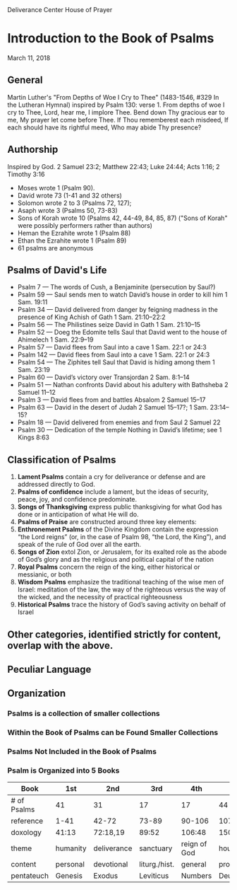 &nbsp;
<div class="fancy"><span>Deliverance Center House of Prayer</span></div>

# Introduction to the Book of Psalms

<p class="fancy"><span>March 11, 2018</span></p>

## General

Martin Luther's "From Depths of Woe I Cry to Thee" (1483-1546, #329 In the Lutheran Hymnal) inspired by Psalm 130: verse 1. From depths of woe I cry to Thee, Lord, hear me, I implore Thee.
Bend down Thy gracious ear to me, My prayer let come before Thee.
If Thou rememberest each misdeed, If each should have its rightful meed,
Who may abide Thy presence?

## Authorship

Inspired by God. 2 Samuel 23:2; Matthew 22:43; Luke 24:44; Acts 1:16; 2 Timothy 3:16

- Moses wrote 1 (Psalm 90). 
- David wrote 73 (1-41 and 32 others)
- Solomon wrote 2 to 3 (Psalms 72, 127);
- Asaph wrote 3 (Psalms 50, 73-83) 
- Sons of Korah wrote 10 (Psalms 42, 44-49, 84, 85, 87) ("Sons of Korah" were possibly performers rather than authors)
- Heman the Ezrahite wrote 1 (Psalm 88) 
- Ethan the Ezrahite wrote 1 (Psalm 89)
- 61 psalms are anonymous

## Psalms of David's Life

- Psalm 7 &mdash; The words of Cush, a Benjaminite (persecution by Saul?)
- Psalm 59 &mdash; Saul sends men to watch David’s house in order to kill him	1 Sam. 19:11
- Psalm 34 &mdash; David delivered from danger by feigning madness in the presence of King Achish of Gath	1 Sam. 21:10–22:2
- Psalm 56 &mdash; The Philistines seize David in Gath	1 Sam. 21:10–15
- Psalm 52 &mdash; Doeg the Edomite tells Saul that David went to the house of Ahimelech	1 Sam. 22:9–19
- Psalm 57 &mdash; David flees from Saul into a cave	1 Sam. 22:1 or 24:3
- Psalm 142 &mdash; David flees from Saul into a cave	1 Sam. 22:1 or 24:3
- Psalm 54 &mdash; The Ziphites tell Saul that David is hiding among them	1 Sam. 23:19
- Psalm 60 &mdash; David’s victory over Transjordan	2 Sam. 8:1–14
- Psalm 51 &mdash; Nathan confronts David about his adultery with Bathsheba	2 Samuel 11–12
- Psalm 3 &mdash; David flees from and battles Absalom	2 Samuel 15–17
- Psalm 63 &mdash; David in the desert of Judah	2 Samuel 15–17?; 1 Sam. 23:14–15?
- Psalm 18 &mdash; David delivered from enemies and from Saul	2 Samuel 22
- Psalm 30 &mdash; Dedication of the temple	Nothing in David’s lifetime; see 1 Kings 8:63

## Classification of Psalms

1. **Lament Psalms** contain a cry for deliverance or defense and are addressed directly to God. 
2. **Psalms of confidence** include a lament, but the ideas of security, peace, joy, and confidence predominate. 
3. **Songs of Thanksgiving** express public thanksgiving for what God has done or in anticipation of what He will do. 
4. **Psalms of Praise** are constructed around three key elements: 
5. **Enthronement Psalms** of the Divine Kingdom contain the expression “the Lord reigns” (or, in the case of Psalm 98, “the Lord, the King”), and speak of the rule of God over all the earth.
6. **Songs of Zion** extol Zion, or Jerusalem, for its exalted role as the abode of God’s glory and as the religious and political capital of the nation
7. **Royal Psalms** concern the reign of the king, either historical or messianic, or both
8. **Wisdom Psalms** emphasize the traditional teaching of the wise men of Israel: meditation of the law, the way of the righteous versus the way of the wicked, and the necessity of practical righteousness
9. **Historical Psalms** trace the history of God’s saving activity on behalf of Israel

## Other categories, identified strictly for content, overlap with the above.

## Peculiar Language

## Organization

### Psalms is a collection of smaller collections

### Within the Book of Psalms can be Found Smaller Collections

### Psalms Not Included in the Book of Psalms

### Psalm is Organized into 5 Books

|     Book      |      1st     |      2nd     |      3rd     |      4th     |      5th     |
|-------------  |------------- | -------------|------------- | -------------|------------- |
|# of Psalms    | 41           | 31           | 17           | 17           | 44           |
|reference      | 1-41         | 42-72        | 73-89        | 90-106       | 107-150      |
|doxology       | 41:13        | 72:18,19     | 89:52        | 106:48       | 150          |
|theme          | humanity     | deliverance  | sanctuary    | reign of God | house of God |
|content	    | personal     | devotional   | liturg./hist.| general      |prophetic/natu|
|pentateuch	    | Genesis      | Exodus       | Leviticus    | Numbers      |Deuteronomy   |